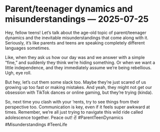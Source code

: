 # Parent/teenager dynamics and misunderstandings — 2025-07-25

Hey, fellow teens! Let’s talk about the age-old topic of parent/teenager dynamics and the inevitable misunderstandings that come along with it. Seriously, it’s like parents and teens are speaking completely different languages sometimes.

Like, when they ask us how our day was and we answer with a simple “fine,” and suddenly they think we’re hiding something. Or when we want a little independence, and they immediately assume we’re being rebellious. Ugh, eye roll.

But hey, let’s cut them some slack too. Maybe they’re just scared of us growing up too fast or making mistakes. And yeah, they might not get our obsession with TikTok dances or online gaming, but they’re trying (kinda).

So, next time you clash with your ‘rents, try to see things from their perspective too. Communication is key, even if it feels super awkward at times. Remember, we’re all just trying to navigate this wild ride called adolescence together. Peace out! ✌️ #ParentTeenDynamics #Misunderstandings #TeenLife